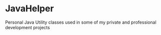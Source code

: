 # JavaHelper
Personal Java Utility classes used in some of my private and professional development projects
